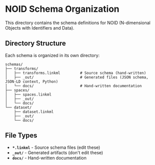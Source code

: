 # NOID Schema Organization

This directory contains the schema definitions for NOID (N-dimensional Objects with Identifiers and Data).

## Directory Structure

Each schema is organized in its own directory:

```
schemas/
├── transforms/
│   ├── transforms.linkml         # Source schema (hand-written)
│   ├── _out/                     # Generated files (JSON schema, JSON-LD context, Python)
│   └── docs/                     # Hand-written documentation
├── spaces/
│   ├── spaces.linkml
│   ├── _out/
│   └── docs/
└── dataset/
    ├── dataset.linkml
    ├── _out/
    └── docs/
```

## File Types

- **`*.linkml`** - Source schema files (edit these)
- **`_out/`** - Generated artifacts (don't edit these)
- **`docs/`** - Hand-written documentation